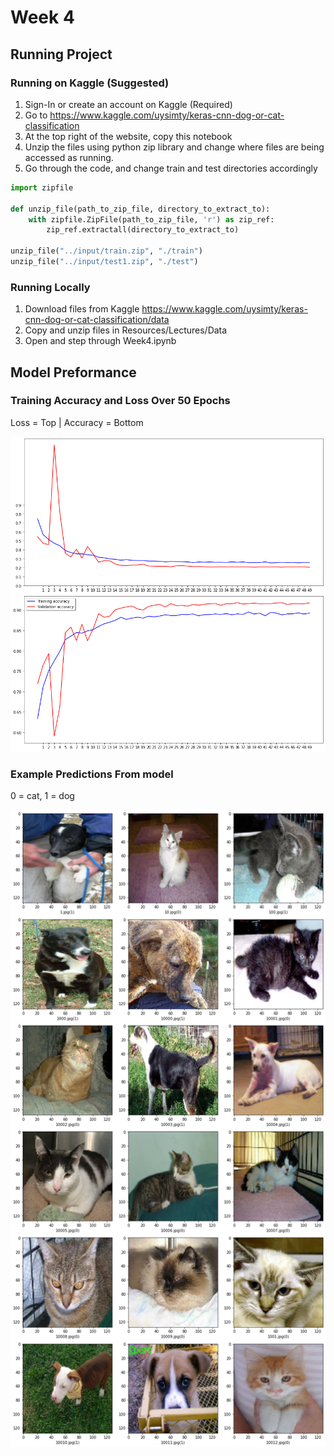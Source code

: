 # Week 4

## Running Project

### Running on Kaggle (Suggested)

1. Sign-In or create an account on Kaggle (Required)
2. Go to <https://www.kaggle.com/uysimty/keras-cnn-dog-or-cat-classification>
3. At the top right of the website, copy this notebook
4. Unzip the files using python zip library and change where files are being accessed as running.
5. Go through the code, and change train and test directories accordingly

```python
import zipfile

def unzip_file(path_to_zip_file, directory_to_extract_to):
    with zipfile.ZipFile(path_to_zip_file, 'r') as zip_ref:
        zip_ref.extractall(directory_to_extract_to)
        
unzip_file("../input/train.zip", "./train")
unzip_file("../input/test1.zip", "./test")
```

### Running Locally

1. Download files from Kaggle <https://www.kaggle.com/uysimty/keras-cnn-dog-or-cat-classification/data>
2. Copy and unzip files in Resources/Lectures/Data
3. Open and step through Week4.ipynb

## Model Preformance

### Training Accuracy and Loss Over 50 Epochs

Loss = Top | Accuracy = Bottom

![Training Accuracy and Loss Over Time](./TrainingOutput.png)

### Example Predictions From model

0 = cat, 1 = dog

![18 Example Predictions From Model](ExamplePredictions.png)